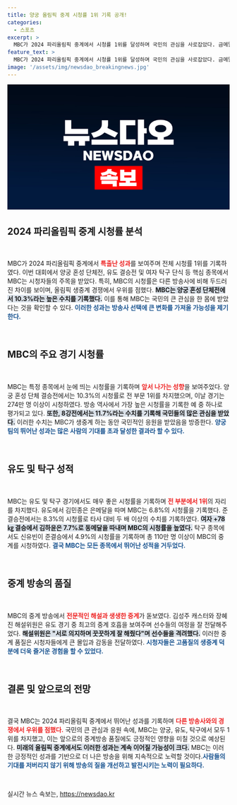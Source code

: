 ```yaml
---
title: 양궁 올림픽 중계 시청률 1위 기록 공개!
categories:
  - 스포츠
excerpt: >
  MBC가 2024 파리올림픽 중계에서 시청률 1위를 달성하며 국민의 관심을 사로잡았다. 금메달 기대를 모은 양궁 혼성 단체전과 유도 결승, 탁구 단식 경기에서 두 자릿수 시청률을 기록하며 전채널 1위를 차지했다.
feature_text: >
  MBC가 2024 파리올림픽 중계에서 시청률 1위를 달성하며 국민의 관심을 사로잡았다. 금메달 기대를 모은 양궁 혼성 단체전과 유도 결승, 탁구 단식 경기에서 두 자릿수 시청률을 기록하며 전채널 1위를 차지했다.
image: '/assets/img/newsdao_breakingnews.jpg'
---
```


<p><img src="/assets/img/newsdao_breakingnews.jpg" alt="pcversion 속보" /></p>

<h2 data-ke-size="size26">2024 파리올림픽 중계 시청률 분석</h2>

<p data-ke-size="size16">&nbsp;</p>  

<p>MBC가 2024 파리올림픽 중계에서 <b><span style="color: #ee2323;">특출난 성과</span></b>를 보여주며 전체 시청률 1위를 기록하였다. 이번 대회에서 양궁 혼성 단체전, 유도 결승전 및 여자 탁구 단식 등 핵심 종목에서 MBC는 시청자들의 주목을 받았다. 특히, MBC의 시청률은 다른 방송사에 비해 두드러진 차이를 보이며, 올림픽 생중계 경쟁에서 우위를 점했다. <b><span style="background-color: #21538527;">MBC는 양궁 혼성 단체전에서 10.3%라는 높은 수치를 기록했다.</span></b> 이를 통해 MBC는 국민의 큰 관심을 한 몸에 받았다는 것을 확인할 수 있다. <b><span style="color: #1a5490;">이러한 성과는 방송사 선택에 큰 변화를 가져올 가능성을 제기한다.</span></b> </p>

<p data-ke-size="size16">&nbsp;</p>  

<h2 data-ke-size="size26">MBC의 주요 경기 시청률</h2>

<p data-ke-size="size16">&nbsp;</p>  

<p>MBC는 특정 종목에서 눈에 띄는 시청률을 기록하며 <b><span style="color: #ee2323;">앞서 나가는 성향</span></b>을 보여주었다. 양궁 혼성 단체 결승전에서는 10.3%의 시청률로 전 부문 1위를 차지했으며, 이날 경기는 274만 명 이상이 시청하였다. 방송 역사에서 가장 높은 시청률을 기록한 예 중 하나로 평가되고 있다. <b><span style="background-color: #21538527;">또한, 8강전에서는 11.7%라는 수치를 기록해 국민들의 많은 관심을 받았다.</span></b> 이러한 수치는 MBC가 생중계 하는 동안 국민적인 응원을 받았음을 방증한다. <b><span style="color: #1a5490;">양궁 팀의 뛰어난 성과는 많은 사람의 기대를 초과 달성한 결과라 할 수 있다.</span></b> </p>

<p data-ke-size="size16">&nbsp;</p>  

<h2 data-ke-size="size26">유도 및 탁구 성적</h2>

<p data-ke-size="size16">&nbsp;</p>  

<p>MBC는 유도 및 탁구 경기에서도 매우 좋은 시청률을 기록하며 <b><span style="color: #ee2323;">전 부분에서 1위</span></b>의 자리를 차지했다. 유도에서 김민종은 은메달을 따며 MBC는 6.8%의 시청률을 기록했다. 준결승전에서는 8.3%의 시청률로 타사 대비 두 배 이상의 수치를 기록하였다. <b><span style="background-color: #21538527;">여자 +78㎏ 결승에서 김하윤은 7.7%로 동메달을 따내며 MBC의 시청률을 높였다.</span></b> 탁구 종목에서도 신유빈이 준결승에서 4.9%의 시청률을 기록하며 총 110만 명 이상이 MBC의 중계를 시청하였다. <b><span style="color: #1a5490;">결국 MBC는 모든 종목에서 뛰어난 성적을 거두었다.</span></b> </p>

<p data-ke-size="size16">&nbsp;</p>  

<h2 data-ke-size="size26">중계 방송의 품질</h2>

<p data-ke-size="size16">&nbsp;</p>  

<p>MBC의 중계 방송에서 <b><span style="color: #ee2323;">전문적인 해설과 생생한 중계</span></b>가 돋보였다. 김성주 캐스터와 장혜진 해설위원은 유도 경기 중 최고의 중계 호흡을 보여주며 선수들의 여정을 잘 전달해주었다. <b><span style="background-color: #21538527;">해설위원은 "서로 의지하며 꿋꿋하게 잘 해줬다"며 선수들을 격려했다.</span></b> 이러한 중계 품질은 시청자들에게 큰 몰입과 감동을 전달하였다. <b><span style="color: #1a5490;">시청자들은 고품질의 생중계 덕분에 더욱 즐거운 경험을 할 수 있었다.</span></b> </p>

<p data-ke-size="size16">&nbsp;</p>  

<h2 data-ke-size="size26">결론 및 앞으로의 전망</h2>

<p data-ke-size="size16">&nbsp;</p>  

<p>결국 MBC는 2024 파리올림픽 중계에서 뛰어난 성과를 기록하며 <b><span style="color: #ee2323;">다른 방송사와의 경쟁에서 우위를 점했다.</span></b> 국민의 큰 관심과 응원 속에, MBC는 양궁, 유도, 탁구에서 모두 1위를 차지했고, 이는 앞으로의 중계방송 품질에도 긍정적인 영향을 미칠 것으로 예상된다. <b><span style="background-color: #21538527;">미래의 올림픽 중계에서도 이러한 성과는 계속 이어질 가능성이 크다.</span></b> MBC는 이러한 긍정적인 성과를 기반으로 더 나은 방송을 위해 지속적으로 노력할 것이다.<b><span style="color: #1a5490;">사람들의 기대를 저버리지 않기 위해 방송의 질을 개선하고 발전시키는 노력이 필요하다.</span></b> </p>

<p data-ke-size="size16">&nbsp;</p>  
실시간 뉴스 속보는, <a href="https://newsdao.kr" rel="dofollow">https://newsdao.kr</a>


